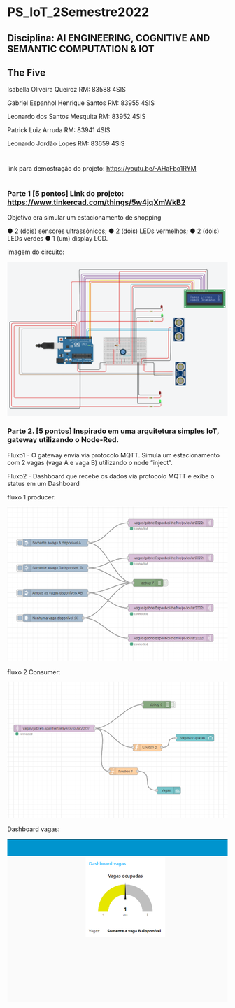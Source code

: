 # PS_IoT_2Semestre2022

## Disciplina: AI ENGINEERING, COGNITIVE AND SEMANTIC COMPUTATION & IOT

## The Five

Isabella Oliveira Queiroz RM: 83588 4SIS

Gabriel Espanhol Henrique Santos RM: 83955 4SIS

Leonardo dos Santos Mesquita RM: 83952 4SIS

Patrick Luiz Arruda RM: 83941 4SIS

Leonardo Jordão Lopes RM: 83659 4SIS

#

link para demostração do projeto: https://youtu.be/-AHaFbo1RYM

#

### Parte 1 [5 pontos] Link do projeto: https://www.tinkercad.com/things/5w4jqXmWkB2

Objetivo era simular um estacionamento de shopping

● 2 (dois) sensores ultrassônicos;
● 2 (dois) LEDs vermelhos;
● 2 (dois) LEDs verdes
● 1 (um) display LCD.

imagem do circuito:

![alt text](https://github.com/gabrielespanhol/PS_IoT_2Semestre2022/blob/main/Parte1/Arduino_Sensores.png)

### Parte 2. [5 pontos] Inspirado em uma arquitetura simples IoT, gateway utilizando o Node-Red.

Fluxo1 - O gateway envia via protocolo MQTT. Simula um estacionamento com 2 vagas (vaga A e vaga B) utilizando o node “inject”.

Fluxo2 - Dashboard que recebe os dados via protocolo MQTT e exibe o status em um Dashboard

fluxo 1 producer:

![alt text](https://github.com/gabrielespanhol/PS_IoT_2Semestre2022/blob/main/Parte2/Fluxo_Producer.png)

fluxo 2 Consumer:

![alt text](https://github.com/gabrielespanhol/PS_IoT_2Semestre2022/blob/main/Parte2/Fluxo_Consumer.png)

Dashboard vagas:

![alt text](https://github.com/gabrielespanhol/PS_IoT_2Semestre2022/blob/main/Parte2/Dashboard_Vagas.png)
